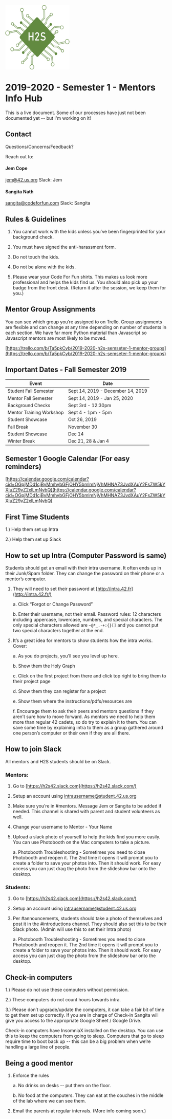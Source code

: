 
<a href="https://www.codeforfun.com/h2s"><img src="https://raw.githubusercontent.com/codeforfunprojects/H2SDocumentation/master/images/H2SGreenCompressed(Web).png" align="center" alt="HackHighSchool Logo" width="200" height="200"></a>

# 2019-2020 - Semester 1 - Mentors Info Hub
This is a live document. Some of our processes have just not been documented yet -- but I'm working on it!

## Contact

Questions/Concerns/Feedback?

Reach out to:

#### Jem Cope
[jem@42.us.org](mailto:jem@42.us.org) 
Slack: Jem

#### Sangita Nath
[sangita@codeforfun.com](mailto:sangita@codeforfun.com) 
Slack: Sangita

## Rules & Guidelines

1.  You cannot work with the kids unless you’ve been fingerprinted for your background check.
    
2.  You must have signed the anti-harassment form.
    
3.  Do not touch the kids.
    
4.  Do not be alone with the kids.
    
5.  Please wear your Code For Fun shirts. This makes us look more professional and helps the kids find us. You should also pick up your badge from the front desk. (Return it after the session, we keep them for you.)
    

## Mentor Group Assignments

You can see which group you’re assigned to on Trello. Group assignments are flexible and can change at any time depending on number of students in each section. We have far more Python material than Javascript so Javascript mentors are most likely to be moved.

[https://trello.com/b/Ta5pkCyb/2019-2020-h2s-semseter-1-mentor-groups](https://trello.com/b/Ta5pkCyb/2019-2020-h2s-semseter-1-mentor-groups)

## Important Dates - Fall Semester 2019

| Event | Date |
|--|--|
| Student Fall Semester | Sept 14, 2019 - December 14, 2019 |
|Mentor Fall Semester  | Sept 14, 2019 - Jan 25, 2020 |
|Background Checks  | Sept 3rd - 12:30pm |
|Mentor Training Workshop | Sept 4 - 1pm - 5pm |
|Student Showcase  | Oct 26, 2019 |
| Fall Break | November 30 |
|Student Showcase  | Dec 14 |
|Winter Break  | Dec 21, 28 & Jan 4 |

## Semester 1 Google Calendar (For easy reminders)

[https://calendar.google.com/calendar?cid=OGpjMDd1cjByMmhybGFjOHY5bmlmNjVhMHNAZ3JvdXAuY2FsZW5kYXIuZ29vZ2xlLmNvbQ](https://calendar.google.com/calendar?cid=OGpjMDd1cjByMmhybGFjOHY5bmlmNjVhMHNAZ3JvdXAuY2FsZW5kYXIuZ29vZ2xlLmNvbQ)

## First Time Students

1.) Help them set up Intra

2.) Help them set up Slack

## How to set up Intra (Computer Password is same)

Students should get an email with their intra username. It often ends up in their Junk/Spam folder. They can change the password on their phone or a mentor’s computer.

1.  They will need to set their password at [http://intra.42.fr](http://intra.42.fr/)
    

       a. Click “Forgot or Change Password”
    
    b. Enter their username, not their email. Password rules: 12 characters including uppercase, lowercase, numbers, and special characters. The only special characters allowed are `~@*_.-+:{}[]` and you cannot put two special characters together at the end.
    

3.  It’s a great idea for mentors to show students how the intra works. Cover:
    

    a.  As you do projects, you’ll see you level up here.
    
    b.  Show them the Holy Graph
    
    c.  Click on the first project from there and click top right to bring them to their project page
    
    d.  Show them they can register for a project
    
    e.  Show them where the instructions/pdfs/resources are
    
    f.  Encourage them to ask their peers and mentors questions if they aren’t sure how to move forward. As mentors we need to help them more than regular 42 cadets, so do try to explain it to them. You can save some time by explaining intra to them as a group gathered around one person’s computer or their own if they are all there.
    
## How to join Slack

All mentors and H2S students should be on Slack.

### Mentors:

1.  Go to [https://h2s42.slack.com](https://h2s42.slack.com/)
    
2.  Setup an account using intrausername@student.42.us.org
    
3.  Make sure you’re in #mentors. Message Jem or Sangita to be added if needed. This channel is shared with parent and student volunteers as well.
    
4.  Change your username to Mentor - Your Name
    
5.  Upload a slack photo of yourself to help the kids find you more easily. You can use Photobooth on the Mac computers to take a picture.
    

     a. Photobooth Troubleshooting - Sometimes you need to close Photobooth and reopen it. The 2nd time it opens it will prompt you to create a folder to save your photos into. Then it should work. For easy access you can just drag the photo from the slideshow bar onto the desktop.
    

  

###  Students:

1.  Go to [https://h2s42.slack.com](https://h2s42.slack.com/)
    
2.  Setup an account using [intrausername@student.42.us.org](mailto:intrausername@student.42.us.org)
    
3.  Per #announcements, students should take a photo of themselves and post it in the #introductions channel. They should also set this to be their Slack photo. (Admin will use this to set their Intra photo)
    

     a. Photobooth Troubleshooting - Sometimes you need to close Photobooth and reopen it. The 2nd time it opens it will prompt you to create a folder to save your photos into. Then it should work. For easy access you can just drag the photo from the slideshow bar onto the desktop.
    
## Check-in computers  
1.) Please do not use these computers without permission.

2.) These computers do not count hours towards intra.

3.) Please don’t upgrade/update the computers, it can take a fair bit of time to get them set up correctly. If you are in charge of Check-in Sangita will give you access to the appropriate Google Sheet / Google Drive.  
  
Check-in computers have InsomniaX installed on the desktop. You can use this to keep the computers from going to sleep. Computers that go to sleep require time to boot back up -- this can be a big problem when we’re handling a large line of people.

## Being a good mentor

1.  Enforce the rules
    

    a.  No drinks on desks -- put them on the floor.
    
    b.  No food at the computers. They can eat at the couches in the middle of the lab where we can see them.
    

2.  Email the parents at regular intervals. (More info coming soon.)
